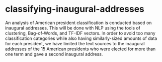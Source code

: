 # classifying-inaugural-addresses
An analysis of American president classification is conducted based on inaugural addresses. This will be done with NLP using the tools of clustering, Bag-of-Words, and TF-IDF vectors. In order to avoid too many classification categories while also having similarly-sized amounts of data for each president, we have limited the text sources to the inaugural addresses of the 15 American presidents who were elected for more than one term and gave a second inaugural address.
